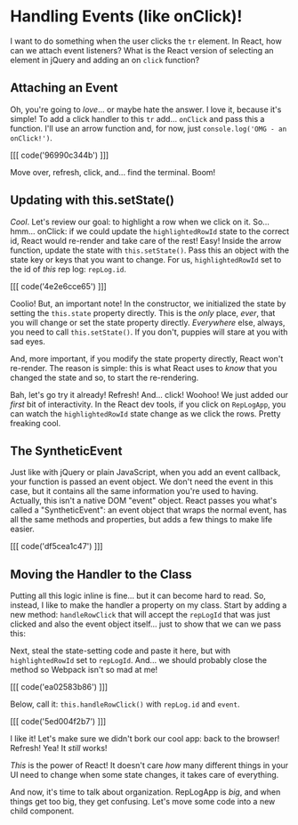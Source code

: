 # Handling Events (like onClick)!

I want to do something when the user clicks the `tr` element. In React, how can we
attach event listeners? What is the React version of selecting an element in jQuery
and adding an on `click` function?

## Attaching an Event

Oh, you're going to *love*... or maybe hate the answer. I love it, because it's
simple! To add a click handler to this `tr` add... `onClick` and pass this a
function. I'll use an arrow function and, for now, just
`console.log('OMG - an onClick!')`.

[[[ code('96990c344b') ]]]

Move over, refresh, click, and... find the terminal. Boom!

## Updating with this.setState()

*Cool*. Let's review our goal: to highlight a row when we click on it. So... hmm...
onClick: if we could update the `highlightedRowId` state to the correct id, React
would re-render and take care of the rest! Easy! Inside the arrow function, update
the state with `this.setState()`. Pass this an object with the state key or keys
that you want to change. For us, `highlightedRowId` set to the id of *this* rep
log: `repLog.id`.

[[[ code('4e2e6cce65') ]]]

Coolio! But, an important note! In the constructor, we initialized the state by
setting the `this.state` property directly. This is the *only* place, *ever*,
that you will change or set the state property directly. *Everywhere* else, always,
you need to call `this.setState()`. If you don't, puppies will stare at you with
sad eyes.

And, more important, if you modify the state property directly, React won't re-render.
The reason is simple: this is what React uses to *know* that you changed the state
and so, to start the re-rendering.

Bah, let's go try it already! Refresh! And... click! Woohoo! We just added our *first* bit
of interactivity. In the React dev tools, if you click on `RepLogApp`, you can watch
the `highlightedRowId` state change as we click the rows. Pretty freaking cool.

## The SyntheticEvent

Just like with jQuery or plain JavaScript, when you add an event callback, your
function is passed an event object. We don't need the event in this case, but it
contains all the same information you're used to having. Actually, this isn't a
native DOM "event" object. React passes you what's called a "SyntheticEvent": an
event object that wraps the normal event, has all the same methods and properties,
but adds a few things to make life easier.

[[[ code('df5cea1c47') ]]]

## Moving the Handler to the Class

Putting all this logic inline is fine... but it can become hard to read. So, instead,
I like to make the handler a property on my class. Start by adding a new method:
`handleRowClick` that will accept the `repLogId` that was just clicked and also
the event object itself... just to show that we can we pass this:

Next, steal the state-setting code and paste it here, but with `highlightedRowId`
set to `repLogId`. And... we should probably close the method so Webpack isn't
so mad at me!

[[[ code('ea02583b86') ]]]

Below, call it: `this.handleRowClick()` with `repLog.id` and `event`.

[[[ code('5ed004f2b7') ]]]

I like it! Let's make sure we didn't bork our cool app: back to the browser! Refresh!
Yea! It *still* works! 

*This* is the power of React! It doesn't care *how* many different things in your
UI need to change when some state changes, it takes care of everything.

And now, it's time to talk about organization. RepLogApp is *big*, and when things
get too big, they get confusing. Let's move some code into a new child component.
